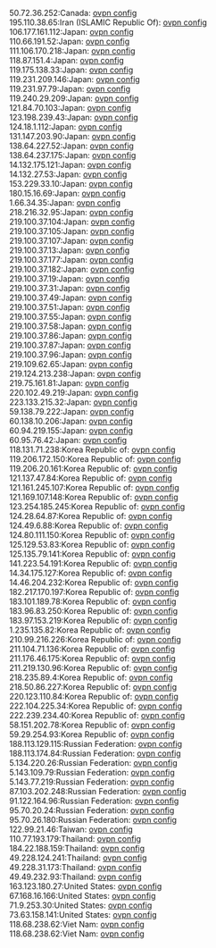 50.72.36.252:Canada: [ovpn config](vpn/50_72_36_252.ovpn)  
195.110.38.65:Iran (ISLAMIC Republic Of): [ovpn config](vpn/195_110_38_65.ovpn)  
106.177.161.112:Japan: [ovpn config](vpn/106_177_161_112.ovpn)  
110.66.191.52:Japan: [ovpn config](vpn/110_66_191_52.ovpn)  
111.106.170.218:Japan: [ovpn config](vpn/111_106_170_218.ovpn)  
118.87.151.4:Japan: [ovpn config](vpn/118_87_151_4.ovpn)  
119.175.138.33:Japan: [ovpn config](vpn/119_175_138_33.ovpn)  
119.231.209.146:Japan: [ovpn config](vpn/119_231_209_146.ovpn)  
119.231.97.79:Japan: [ovpn config](vpn/119_231_97_79.ovpn)  
119.240.29.209:Japan: [ovpn config](vpn/119_240_29_209.ovpn)  
121.84.70.103:Japan: [ovpn config](vpn/121_84_70_103.ovpn)  
123.198.239.43:Japan: [ovpn config](vpn/123_198_239_43.ovpn)  
124.18.1.112:Japan: [ovpn config](vpn/124_18_1_112.ovpn)  
131.147.203.90:Japan: [ovpn config](vpn/131_147_203_90.ovpn)  
138.64.227.52:Japan: [ovpn config](vpn/138_64_227_52.ovpn)  
138.64.237.175:Japan: [ovpn config](vpn/138_64_237_175.ovpn)  
14.132.175.121:Japan: [ovpn config](vpn/14_132_175_121.ovpn)  
14.132.27.53:Japan: [ovpn config](vpn/14_132_27_53.ovpn)  
153.229.33.10:Japan: [ovpn config](vpn/153_229_33_10.ovpn)  
180.15.16.69:Japan: [ovpn config](vpn/180_15_16_69.ovpn)  
1.66.34.35:Japan: [ovpn config](vpn/1_66_34_35.ovpn)  
218.216.32.95:Japan: [ovpn config](vpn/218_216_32_95.ovpn)  
219.100.37.104:Japan: [ovpn config](vpn/219_100_37_104.ovpn)  
219.100.37.105:Japan: [ovpn config](vpn/219_100_37_105.ovpn)  
219.100.37.107:Japan: [ovpn config](vpn/219_100_37_107.ovpn)  
219.100.37.13:Japan: [ovpn config](vpn/219_100_37_13.ovpn)  
219.100.37.177:Japan: [ovpn config](vpn/219_100_37_177.ovpn)  
219.100.37.182:Japan: [ovpn config](vpn/219_100_37_182.ovpn)  
219.100.37.19:Japan: [ovpn config](vpn/219_100_37_19.ovpn)  
219.100.37.31:Japan: [ovpn config](vpn/219_100_37_31.ovpn)  
219.100.37.49:Japan: [ovpn config](vpn/219_100_37_49.ovpn)  
219.100.37.51:Japan: [ovpn config](vpn/219_100_37_51.ovpn)  
219.100.37.55:Japan: [ovpn config](vpn/219_100_37_55.ovpn)  
219.100.37.58:Japan: [ovpn config](vpn/219_100_37_58.ovpn)  
219.100.37.86:Japan: [ovpn config](vpn/219_100_37_86.ovpn)  
219.100.37.87:Japan: [ovpn config](vpn/219_100_37_87.ovpn)  
219.100.37.96:Japan: [ovpn config](vpn/219_100_37_96.ovpn)  
219.109.62.65:Japan: [ovpn config](vpn/219_109_62_65.ovpn)  
219.124.213.238:Japan: [ovpn config](vpn/219_124_213_238.ovpn)  
219.75.161.81:Japan: [ovpn config](vpn/219_75_161_81.ovpn)  
220.102.49.219:Japan: [ovpn config](vpn/220_102_49_219.ovpn)  
223.133.215.32:Japan: [ovpn config](vpn/223_133_215_32.ovpn)  
59.138.79.222:Japan: [ovpn config](vpn/59_138_79_222.ovpn)  
60.138.10.206:Japan: [ovpn config](vpn/60_138_10_206.ovpn)  
60.94.219.155:Japan: [ovpn config](vpn/60_94_219_155.ovpn)  
60.95.76.42:Japan: [ovpn config](vpn/60_95_76_42.ovpn)  
118.131.71.238:Korea Republic of: [ovpn config](vpn/118_131_71_238.ovpn)  
119.206.172.150:Korea Republic of: [ovpn config](vpn/119_206_172_150.ovpn)  
119.206.20.161:Korea Republic of: [ovpn config](vpn/119_206_20_161.ovpn)  
121.137.47.84:Korea Republic of: [ovpn config](vpn/121_137_47_84.ovpn)  
121.161.245.107:Korea Republic of: [ovpn config](vpn/121_161_245_107.ovpn)  
121.169.107.148:Korea Republic of: [ovpn config](vpn/121_169_107_148.ovpn)  
123.254.185.245:Korea Republic of: [ovpn config](vpn/123_254_185_245.ovpn)  
124.28.64.87:Korea Republic of: [ovpn config](vpn/124_28_64_87.ovpn)  
124.49.6.88:Korea Republic of: [ovpn config](vpn/124_49_6_88.ovpn)  
124.80.111.150:Korea Republic of: [ovpn config](vpn/124_80_111_150.ovpn)  
125.129.53.83:Korea Republic of: [ovpn config](vpn/125_129_53_83.ovpn)  
125.135.79.141:Korea Republic of: [ovpn config](vpn/125_135_79_141.ovpn)  
141.223.54.191:Korea Republic of: [ovpn config](vpn/141_223_54_191.ovpn)  
14.34.175.127:Korea Republic of: [ovpn config](vpn/14_34_175_127.ovpn)  
14.46.204.232:Korea Republic of: [ovpn config](vpn/14_46_204_232.ovpn)  
182.217.170.197:Korea Republic of: [ovpn config](vpn/182_217_170_197.ovpn)  
183.101.189.78:Korea Republic of: [ovpn config](vpn/183_101_189_78.ovpn)  
183.96.83.250:Korea Republic of: [ovpn config](vpn/183_96_83_250.ovpn)  
183.97.153.219:Korea Republic of: [ovpn config](vpn/183_97_153_219.ovpn)  
1.235.135.82:Korea Republic of: [ovpn config](vpn/1_235_135_82.ovpn)  
210.99.216.226:Korea Republic of: [ovpn config](vpn/210_99_216_226.ovpn)  
211.104.71.136:Korea Republic of: [ovpn config](vpn/211_104_71_136.ovpn)  
211.176.46.175:Korea Republic of: [ovpn config](vpn/211_176_46_175.ovpn)  
211.219.130.96:Korea Republic of: [ovpn config](vpn/211_219_130_96.ovpn)  
218.235.89.4:Korea Republic of: [ovpn config](vpn/218_235_89_4.ovpn)  
218.50.86.227:Korea Republic of: [ovpn config](vpn/218_50_86_227.ovpn)  
220.123.110.84:Korea Republic of: [ovpn config](vpn/220_123_110_84.ovpn)  
222.104.225.34:Korea Republic of: [ovpn config](vpn/222_104_225_34.ovpn)  
222.239.234.40:Korea Republic of: [ovpn config](vpn/222_239_234_40.ovpn)  
58.151.202.78:Korea Republic of: [ovpn config](vpn/58_151_202_78.ovpn)  
59.29.254.93:Korea Republic of: [ovpn config](vpn/59_29_254_93.ovpn)  
188.113.129.115:Russian Federation: [ovpn config](vpn/188_113_129_115.ovpn)  
188.113.174.84:Russian Federation: [ovpn config](vpn/188_113_174_84.ovpn)  
5.134.220.26:Russian Federation: [ovpn config](vpn/5_134_220_26.ovpn)  
5.143.109.79:Russian Federation: [ovpn config](vpn/5_143_109_79.ovpn)  
5.143.77.219:Russian Federation: [ovpn config](vpn/5_143_77_219.ovpn)  
87.103.202.248:Russian Federation: [ovpn config](vpn/87_103_202_248.ovpn)  
91.122.164.96:Russian Federation: [ovpn config](vpn/91_122_164_96.ovpn)  
95.70.20.24:Russian Federation: [ovpn config](vpn/95_70_20_24.ovpn)  
95.70.26.180:Russian Federation: [ovpn config](vpn/95_70_26_180.ovpn)  
122.99.21.46:Taiwan: [ovpn config](vpn/122_99_21_46.ovpn)  
110.77.193.179:Thailand: [ovpn config](vpn/110_77_193_179.ovpn)  
184.22.188.159:Thailand: [ovpn config](vpn/184_22_188_159.ovpn)  
49.228.124.241:Thailand: [ovpn config](vpn/49_228_124_241.ovpn)  
49.228.31.173:Thailand: [ovpn config](vpn/49_228_31_173.ovpn)  
49.49.232.93:Thailand: [ovpn config](vpn/49_49_232_93.ovpn)  
163.123.180.27:United States: [ovpn config](vpn/163_123_180_27.ovpn)  
67.168.16.166:United States: [ovpn config](vpn/67_168_16_166.ovpn)  
71.9.253.30:United States: [ovpn config](vpn/71_9_253_30.ovpn)  
73.63.158.141:United States: [ovpn config](vpn/73_63_158_141.ovpn)  
118.68.238.62:Viet Nam: [ovpn config](vpn/118_68_238_62.ovpn)  
118.68.238.62:Viet Nam: [ovpn config](vpn/118_68_238_62.ovpn)  
